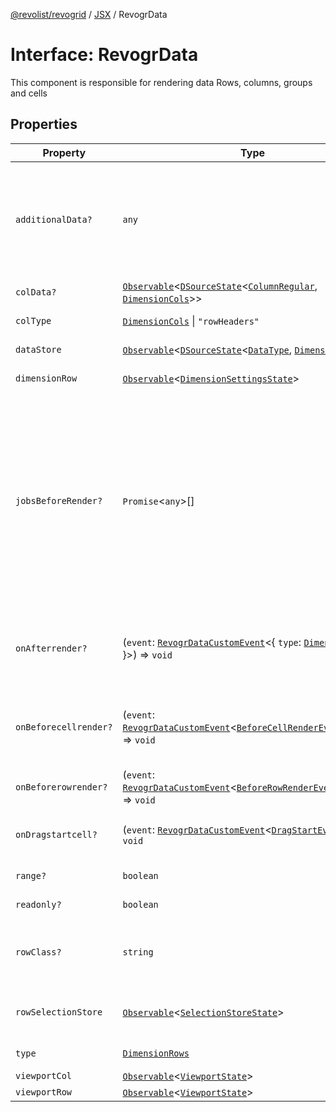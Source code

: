 [@revolist/revogrid](README.md) / [JSX](Namespace.JSX.md) / RevogrData

# Interface: RevogrData

This component is responsible for rendering data
Rows, columns, groups and cells

## Properties

| Property | Type | Description | Defined in |
| ------ | ------ | ------ | ------ |
| `additionalData?` | `any` | Additional data to pass to renderer Used in plugins such as vue or react to pass root app entity to cells | [src/components.d.ts:1571](https://github.com/revolist/revogrid/blob/74012ec30398bf39d0acc929bd7f7963856aba4e/src/components.d.ts#L1571) |
| `colData?` | [`Observable`](TypeAlias.Observable.md)\<[`DSourceState`](TypeAlias.DSourceState.md)\<[`ColumnRegular`](Interface.ColumnRegular.md), [`DimensionCols`](TypeAlias.DimensionCols.md)\>\> | Column source | [src/components.d.ts:1575](https://github.com/revolist/revogrid/blob/74012ec30398bf39d0acc929bd7f7963856aba4e/src/components.d.ts#L1575) |
| `colType` | [`DimensionCols`](TypeAlias.DimensionCols.md) \| `"rowHeaders"` | Column data type | [src/components.d.ts:1579](https://github.com/revolist/revogrid/blob/74012ec30398bf39d0acc929bd7f7963856aba4e/src/components.d.ts#L1579) |
| `dataStore` | [`Observable`](TypeAlias.Observable.md)\<[`DSourceState`](TypeAlias.DSourceState.md)\<[`DataType`](TypeAlias.DataType.md), [`DimensionRows`](TypeAlias.DimensionRows.md)\>\> | Data rows source | [src/components.d.ts:1583](https://github.com/revolist/revogrid/blob/74012ec30398bf39d0acc929bd7f7963856aba4e/src/components.d.ts#L1583) |
| `dimensionRow` | [`Observable`](TypeAlias.Observable.md)\<[`DimensionSettingsState`](Interface.DimensionSettingsState.md)\> | Dimension settings Y | [src/components.d.ts:1587](https://github.com/revolist/revogrid/blob/74012ec30398bf39d0acc929bd7f7963856aba4e/src/components.d.ts#L1587) |
| `jobsBeforeRender?` | `Promise`\<`any`\>[] | Prevent rendering until job is done. Can be used for initial rendering performance improvement. When several plugins require initial rendering this will prevent double initial rendering. | [src/components.d.ts:1591](https://github.com/revolist/revogrid/blob/74012ec30398bf39d0acc929bd7f7963856aba4e/src/components.d.ts#L1591) |
| `onAfterrender?` | (`event`: [`RevogrDataCustomEvent`](Interface.RevogrDataCustomEvent.md)\<\{ `type`: [`DimensionRows`](TypeAlias.DimensionRows.md); \}\>) => `void` | When data render finished for the designated type | [src/components.d.ts:1595](https://github.com/revolist/revogrid/blob/74012ec30398bf39d0acc929bd7f7963856aba4e/src/components.d.ts#L1595) |
| `onBeforecellrender?` | (`event`: [`RevogrDataCustomEvent`](Interface.RevogrDataCustomEvent.md)\<[`BeforeCellRenderEvent`](Interface.BeforeCellRenderEvent.md)\<`any`\>\>) => `void` | Before each cell render function. Allows to override cell properties | [src/components.d.ts:1599](https://github.com/revolist/revogrid/blob/74012ec30398bf39d0acc929bd7f7963856aba4e/src/components.d.ts#L1599) |
| `onBeforerowrender?` | (`event`: [`RevogrDataCustomEvent`](Interface.RevogrDataCustomEvent.md)\<[`BeforeRowRenderEvent`](Interface.BeforeRowRenderEvent.md)\<`any`\>\>) => `void` | Before each row render | [src/components.d.ts:1603](https://github.com/revolist/revogrid/blob/74012ec30398bf39d0acc929bd7f7963856aba4e/src/components.d.ts#L1603) |
| `onDragstartcell?` | (`event`: [`RevogrDataCustomEvent`](Interface.RevogrDataCustomEvent.md)\<[`DragStartEvent`](Interface.DragStartEvent.md)\>) => `void` | Event emitted on cell drag start | [src/components.d.ts:1607](https://github.com/revolist/revogrid/blob/74012ec30398bf39d0acc929bd7f7963856aba4e/src/components.d.ts#L1607) |
| `range?` | `boolean` | Range allowed | [src/components.d.ts:1611](https://github.com/revolist/revogrid/blob/74012ec30398bf39d0acc929bd7f7963856aba4e/src/components.d.ts#L1611) |
| `readonly?` | `boolean` | Readonly mode | [src/components.d.ts:1615](https://github.com/revolist/revogrid/blob/74012ec30398bf39d0acc929bd7f7963856aba4e/src/components.d.ts#L1615) |
| `rowClass?` | `string` | Defines property from which to read row class | [src/components.d.ts:1619](https://github.com/revolist/revogrid/blob/74012ec30398bf39d0acc929bd7f7963856aba4e/src/components.d.ts#L1619) |
| `rowSelectionStore` | [`Observable`](TypeAlias.Observable.md)\<[`SelectionStoreState`](TypeAlias.SelectionStoreState.md)\> | Selection, range, focus for row selection | [src/components.d.ts:1623](https://github.com/revolist/revogrid/blob/74012ec30398bf39d0acc929bd7f7963856aba4e/src/components.d.ts#L1623) |
| `type` | [`DimensionRows`](TypeAlias.DimensionRows.md) | Row data type | [src/components.d.ts:1627](https://github.com/revolist/revogrid/blob/74012ec30398bf39d0acc929bd7f7963856aba4e/src/components.d.ts#L1627) |
| `viewportCol` | [`Observable`](TypeAlias.Observable.md)\<[`ViewportState`](Interface.ViewportState.md)\> | Viewport X | [src/components.d.ts:1631](https://github.com/revolist/revogrid/blob/74012ec30398bf39d0acc929bd7f7963856aba4e/src/components.d.ts#L1631) |
| `viewportRow` | [`Observable`](TypeAlias.Observable.md)\<[`ViewportState`](Interface.ViewportState.md)\> | Viewport Y | [src/components.d.ts:1635](https://github.com/revolist/revogrid/blob/74012ec30398bf39d0acc929bd7f7963856aba4e/src/components.d.ts#L1635) |
